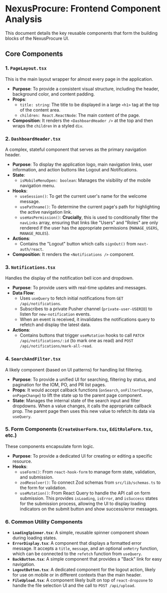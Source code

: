 # NexusProcure: Frontend Component Analysis

This document details the key reusable components that form the building blocks of the NexusProcure UI.

## Core Components

### 1. `PageLayout.tsx`

This is the main layout wrapper for almost every page in the application.

*   **Purpose**: To provide a consistent visual structure, including the header, background color, and content padding.
*   **Props**:
    *   `title: string`: The title to be displayed in a large `<h1>` tag at the top of the content area.
    *   `children: React.ReactNode`: The main content of the page.
*   **Composition**: It renders the `<DashboardHeader />` at the top and then wraps the `children` in a styled `div`.

### 2. `DashboardHeader.tsx`

A complex, stateful component that serves as the primary navigation header.

*   **Purpose**: To display the application logo, main navigation links, user information, and action buttons like Logout and Notifications.
*   **State**:
    *   `isMobileMenuOpen: boolean`: Manages the visibility of the mobile navigation menu.
*   **Hooks**:
    *   `useSession()`: To get the current user's name for the welcome message.
    *   `usePathname()`: To determine the current page's path for highlighting the active navigation link.
    *   `useHasPermission()`: **Crucially**, this is used to conditionally filter the `navLinks` array, ensuring that links like "Users" and "Roles" are only rendered if the user has the appropriate permissions (`MANAGE_USERS`, `MANAGE_ROLES`).
*   **Actions**:
    *   Contains the "Logout" button which calls `signOut()` from `next-auth/react`.
*   **Composition**: It renders the `<Notifications />` component.

### 3. `Notifications.tsx`

Handles the display of the notification bell icon and dropdown.

*   **Purpose**: To provide users with real-time updates and messages.
*   **Data Flow**:
    *   Uses `useQuery` to fetch initial notifications from `GET /api/notifications`.
    *   Subscribes to a private Pusher channel (`private-user-USERID`) to listen for `new-notification` events.
    *   When an event is received, it invalidates the notifications query to refetch and display the latest data.
*   **Actions**:
    *   Contains buttons that trigger `useMutation` hooks to call `PATCH /api/notifications/:id` (to mark one as read) and `POST /api/notifications/mark-all-read`.

### 4. `SearchAndFilter.tsx`

A likely component (based on UI patterns) for handling list filtering.

*   **Purpose**: To provide a unified UI for searching, filtering by status, and pagination for the IOM, PO, and PR list pages.
*   **Props**: It would accept callback functions (`onSearch`, `onFilterChange`, `onPageChange`) to lift the state up to the parent page component.
*   **State**: Manages the internal state of the search input and filter dropdowns. When a value changes, it calls the appropriate callback prop. The parent page then uses this new value to refetch its data via `useQuery`.

### 5. Form Components (`CreateUserForm.tsx`, `EditRoleForm.tsx`, etc.)

These components encapsulate form logic.

*   **Purpose**: To provide a dedicated UI for creating or editing a specific resource.
*   **Hooks**:
    *   `useForm()`: From `react-hook-form` to manage form state, validation, and submission.
    *   `zodResolver()`: To connect Zod schemas from `src/lib/schemas.ts` to the form for validation.
    *   `useMutation()`: From React Query to handle the API call on form submission. This provides `isLoading`, `isError`, and `isSuccess` states for the submission process, allowing the UI to display loading indicators on the submit button and show success/error messages.

### 6. Common Utility Components

*   **`LoadingSpinner.tsx`**: A simple, reusable spinner component shown during loading states.
*   **`ErrorDisplay.tsx`**: A component that displays a formatted error message. It accepts a `title`, `message`, and an optional `onRetry` function, which can be connected to the `refetch` function from `useQuery`.
*   **`BackButton.tsx`**: A simple component that provides a "Back" link for easy navigation.
*   **`LogoutButton.tsx`**: A dedicated component for the logout action, likely for use on mobile or in different contexts than the main header.
*   **`FileUpload.tsx`**: A component likely built on top of `react-dropzone` to handle the file selection UI and the call to `POST /api/upload`.
